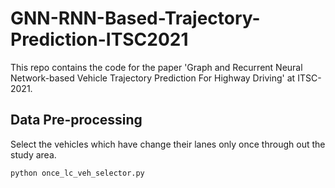 # GNN-RNN-Based-Trajectory-Prediction-ITSC2021
This repo contains the code for the paper 'Graph and Recurrent Neural Network-based Vehicle Trajectory Prediction For Highway Driving' at ITSC-2021.
## Data Pre-processing
Select the vehicles which have change their lanes only once through out the study area.

`python once_lc_veh_selector.py`
